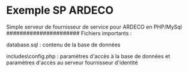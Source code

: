 # Exemple SP ARDECO 
Simple serveur de fournisseur de service pour ARDECO en PHP/MySql
######################
Fichiers importants :

database.sql : contenu de la base de données

includes\config.php : paramètres d'accès à la base de données et paramètres d'accès au serveur fournisseur d'identité
